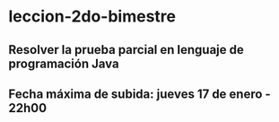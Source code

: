 # leccion-2do-bimestre

## Resolver la prueba parcial en lenguaje de programación Java

## Fecha máxima de subida: jueves 17 de enero - 22h00
